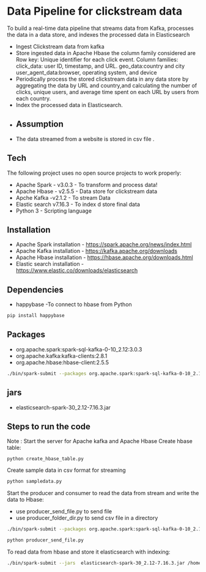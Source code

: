 # Data Pipeline for clickstream data


To build a real-time data pipeline that streams data from Kafka, processes the data in a data store, and indexes the processed data in Elasticsearch
- Ingest Clickstream data from kafka 
- Store ingested data in Apache Hbase the column family considered are Row key: Unique identifier for each click event.
Column families:
click_data: user ID, timestamp, and URL.
geo_data:country and city
user_agent_data:browser, operating system, and device
- Periodically process the stored clickstream data in any data store by aggregating the data by URL and country,and calculating the number of clicks, unique users, and average time spent on each URL by users from each country.
- Index the processed data in Elasticsearch.
- ## Assumption
- The data streamed from a website is stored in csv file .

## Tech

The following project uses no open source projects to work properly:

- Apache Spark - v3.0.3 - To transform and process data!
- Apache Hbase  - v2.5.5 - Data store for clickstream data
- Apche Kafka -v2.1.2 - To stream Data
- Elastic search v7.16.3 - To index d store final data
- Python 3 - Scripting language 

## Installation

- Apache Spark installation - https://spark.apache.org/news/index.html
- Apache Kafka installation - https://kafka.apache.org/downloads
- Apache Hbase installation - https://hbase.apache.org/downloads.html
- Elastic search installation -https://www.elastic.co/downloads/elasticsearch

## Dependencies
- happybase -To connect to hbase from Python 
```sh
pip install happybase
```
## Packages
- org.apache.spark:spark-sql-kafka-0-10_2.12:3.0.3
- org.apache.kafka:kafka-clients:2.8.1
- org.apache.hbase:hbase-client:2.5.5 
```sh
./bin/spark-submit --packages org.apache.spark:spark-sql-kafka-0-10_2.12:3.0.3,org.apache.kafka:kafka-clients:2.8.1,org.apache.hbase:hbase-client:2.5.5 /home/hp/kafka_hbase.py
```
## jars
- elasticsearch-spark-30_2.12-7.16.3.jar

## Steps to run the code
Note : Start the server for Apache kafka and Apache Hbase 
Create hbase table:
```
python create_hbase_table.py
```
Create sample data in csv format for streaming 
```sh
python sampledata.py
```
Start the producer and consumer to read the data from stream and write the data to Hbase:
- use producer_send_file.py to send file 
- use producer_folder_dir.py to send csv file in a directory 
```sh 
./bin/spark-submit --packages org.apache.spark:spark-sql-kafka-0-10_2.12:3.0.3,org.apache.kafka:kafka-clients:2.8.1,org.apache.hbase:hbase-client:2.5.5 /home/hp/kafka_hbase.py
```
```sh 
python producer_send_file.py
```
To read data from hbase and store it elasticsearch with indexing:
```sh
./bin/spark-submit --jars  elasticsearch-spark-30_2.12-7.16.3.jar /home/hp/hbase_spark.py
```

[//]: # (These are reference links used in the body of this note and get stripped out when the markdown processor does its job. There is no need to format nicely because it shouldn't be seen. Thanks SO - http://stackoverflow.com/questions/4823468/store-comments-in-markdown-syntax)

   [dill]: <https://github.com/joemccann/dillinger>
   [git-repo-url]: <https://github.com/joemccann/dillinger.git>
   [john gruber]: <http://daringfireball.net>
   [df1]: <http://daringfireball.net/projects/markdown/>
   [markdown-it]: <https://github.com/markdown-it/markdown-it>
   [Ace Editor]: <http://ace.ajax.org>
   [node.js]: <http://nodejs.org>
   [Twitter Bootstrap]: <http://twitter.github.com/bootstrap/>
   [jQuery]: <http://jquery.com>
   [@tjholowaychuk]: <http://twitter.com/tjholowaychuk>
   [express]: <http://expressjs.com>
   [AngularJS]: <http://angularjs.org>
   [Gulp]: <http://gulpjs.com>

   [PlDb]: <https://github.com/joemccann/dillinger/tree/master/plugins/dropbox/README.md>
   [PlGh]: <https://github.com/joemccann/dillinger/tree/master/plugins/github/README.md>
   [PlGd]: <https://github.com/joemccann/dillinger/tree/master/plugins/googledrive/README.md>
   [PlOd]: <https://github.com/joemccann/dillinger/tree/master/plugins/onedrive/README.md>
   [PlMe]: <https://github.com/joemccann/dillinger/tree/master/plugins/medium/README.md>
   [PlGa]: <https://github.com/RahulHP/dillinger/blob/master/plugins/googleanalytics/README.md>
